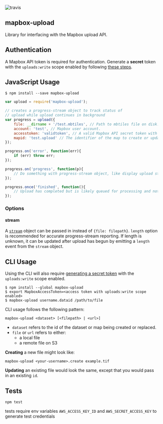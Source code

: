 ![travis](https://travis-ci.org/mapbox/mapbox-upload.svg)

mapbox-upload
-------------
Library for interfacing with the Mapbox upload API.

## Authentication

A Mapbox API token is required for authentication. Generate a **secret** token
with the `uploads:write` scope enabled by following
[these steps](https://www.mapbox.com/help/create-api-access-token/).

## JavaScript Usage

```
$ npm install --save mapbox-upload
```

```javascript
var upload = require('mapbox-upload');

// creates a progress-stream object to track status of
// upload while upload continues in background
var progress = upload({
    file: __dirname + '/test.mbtiles', // Path to mbtiles file on disk.
    account: 'test', // Mapbox user account.
    accesstoken: 'validtoken', // A valid Mapbox API secret token with the uploads:write scope enabled.
    mapid: 'test.upload' // The identifier of the map to create or update.
});

progress.on('error', function(err){
	if (err) throw err;
});

progress.on('progress', function(p){
	// Do something with progress-stream object, like display upload status
});

progress.once('finished', function(){
	// Upload has completed but is likely queued for processing and not yet available on Mapbox.
});

```

### Options

#### stream
A [`stream`](http://nodejs.org/api/stream.html) object can be passed in instead of `{file: filepath}`.
`length` option is recommended for accurate progress-stream reporting. If length is unknown, it can be updated after upload has begun by emitting a `length` event from the `stream` object.


## CLI Usage

Using the CLI will also require [generating a secret token](https://www.mapbox.com/help/create-api-access-token/) with the `uploads:write` scope enabled.

```
$ npm install --global mapbox-upload
$ export MapboxAccessToken=<access token with uploads:write scope enabled>
$ mapbox-upload username.dataid /path/to/file
```

CLI usage follows the following pattern:

```
mapbox-upload <dataset> [<filepath> | <url>]
```

- `dataset` refers to the id of the dataset or map being created or replaced.
- `file` or `url` refers to either:
  - a local file
  - a remote file on S3

**Creating** a new file might look like:

```
mapbox-upload <your-username>.create example.tif
```

**Updating** an existing file would look the same, except that you would pass
in an existing `id`.

## Tests

```
npm test
```

tests require env variables `AWS_ACCESS_KEY_ID` and `AWS_SECRET_ACCESS_KEY` to generate test credentials
